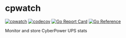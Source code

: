 # cpwatch
[![cpwatch](https://github.com/kmulvey/cpwatch/actions/workflows/release_build.yml/badge.svg)](https://github.com/kmulvey/cpwatch/actions/workflows/release_build.yml) [![codecov](https://codecov.io/gh/kmulvey/cpwatch/branch/main/graph/badge.svg?token=wp6NcwDC5k)](https://codecov.io/gh/kmulvey/cpwatch) [![Go Report Card](https://goreportcard.com/badge/github.com/kmulvey/cpwatch)](https://goreportcard.com/report/github.com/kmulvey/cpwatch) [![Go Reference](https://pkg.go.dev/badge/github.com/kmulvey/cpwatch.svg)](https://pkg.go.dev/github.com/kmulvey/cpwatch)

Monitor and store CyberPower UPS stats

